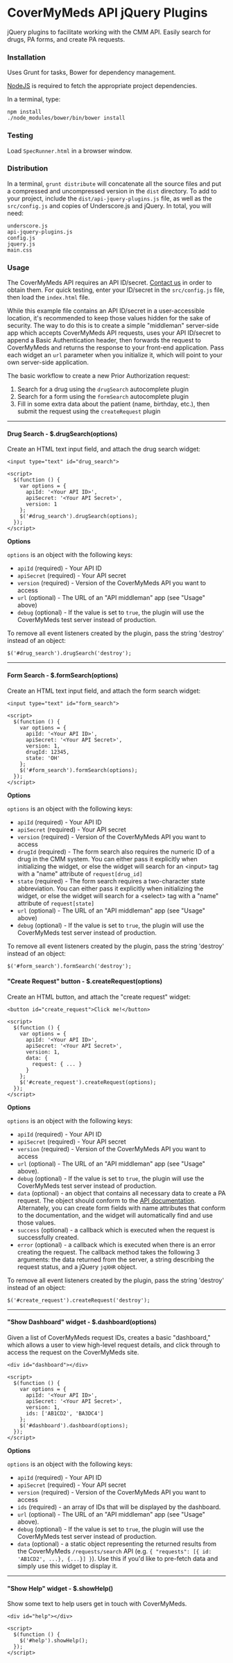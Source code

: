 CoverMyMeds API jQuery Plugins
===============

jQuery plugins to facilitate working with the CMM API. Easily search for drugs, PA forms, and
create PA requests.

### Installation

Uses Grunt for tasks, Bower for dependency management.

[NodeJS](http://nodejs.org/download/) is required to fetch the appropriate project dependencies.

In a terminal, type:

```
npm install
./node_modules/bower/bin/bower install
```

### Testing

Load `SpecRunner.html` in a browser window.

### Distribution

In a terminal, `grunt distribute` will concatenate all the source files and put a compressed
and uncompressed version in the `dist` directory. To add to your project, include
the `dist/api-jquery-plugins.js` file, as well as the `src/config.js` and copies of Underscore.js
and jQuery. In total, you will need:

```
underscore.js
api-jquery-plugins.js
config.js
jquery.js
main.css
```

### Usage

The CoverMyMeds API requires an API ID/secret. [Contact us](mailto:developers@covermymeds.com)
in order to obtain them. For quick testing, enter your ID/secret in the `src/config.js`
file, then load the `index.html` file.

While this example file contains an API ID/secret in a user-accessible location,
it's recommended to keep those values hidden for the sake of security. The
way to do this is to create a simple "middleman" server-side app which accepts CoverMyMeds API
requests, uses your API ID/secret to append a Basic Authentication header, then forwards
the request to CoverMyMeds and returns the response to your front-end application. Pass each
widget an `url` parameter when you initialize it, which will point to your own
server-side application.

The basic workflow to create a new Prior Authorization request:

1. Search for a drug using the `drugSearch` autocomplete plugin
2. Search for a form using the `formSearch` autocomplete plugin
3. Fill in some extra data about the patient (name, birthday, etc.), then submit
the request using the `createRequest` plugin

-------------------------------

#### Drug Search - $.drugSearch(options)

Create an HTML text input field, and attach the drug search widget:

```
<input type="text" id="drug_search">

<script>
  $(function () {
    var options = {
      apiId: '<Your API ID>',
      apiSecret: '<Your API Secret>',
      version: 1
    };
    $('#drug_search').drugSearch(options);
  });
</script>
```

__Options__

`options` is an object with the following keys:

* `apiId` (required) - Your API ID
* `apiSecret` (required) - Your API secret
* `version` (required) - Version of the CoverMyMeds API you want to access
* `url` (optional) - The URL of an "API middleman" app (see "Usage" above)
* `debug` (optional) - If the value is set to `true`, the plugin will use the CoverMyMeds test server
instead of production.

To remove all event listeners created by the plugin, pass the string 'destroy'
instead of an object:

```
$('#drug_search').drugSearch('destroy');
```

-------------------------------

#### Form Search - $.formSearch(options)

Create an HTML text input field, and attach the form search widget:

```
<input type="text" id="form_search">

<script>
  $(function () {
    var options = {
      apiId: '<Your API ID>',
      apiSecret: '<Your API Secret>',
      version: 1,
      drugId: 12345,
      state: 'OH'
    };
    $('#form_search').formSearch(options);
  });
</script>
```

__Options__

`options` is an object with the following keys:

* `apiId` (required) - Your API ID
* `apiSecret` (required) - Your API secret
* `version` (required) - Version of the CoverMyMeds API you want to access
* `drugId` (required) - The form search also requires the numeric ID of a drug in the CMM system. You can either
pass it explicitly when initializing the widget, or else the widget will search for an &lt;input&gt; tag
with a "name" attribute of `request[drug_id]`
* `state` (required) - The form search requires a two-character state abbreviation. You can either
pass it explicitly when initializing the widget, or else the widget will search for a &lt;select&gt; tag
with a "name" attribute of `request[state]`
* `url` (optional) - The URL of an "API middleman" app (see "Usage" above)
* `debug` (optional) - If the value is set to `true`, the plugin will use the CoverMyMeds test server
instead of production.

To remove all event listeners created by the plugin, pass the string 'destroy'
instead of an object:

```
$('#form_search').formSearch('destroy');
```

#### "Create Request" button - $.createRequest(options)

Create an HTML button, and attach the "create request" widget:

```
<button id="create_request">Click me!</button>

<script>
  $(function () {
    var options = {
      apiId: '<Your API ID>',
      apiSecret: '<Your API Secret>',
      version: 1,
      data: {
        request: { ... } 
      }
    };
    $('#create_request').createRequest(options);
  });
</script>
```

__Options__

`options` is an object with the following keys:

* `apiId` (required) - Your API ID
* `apiSecret` (required) - Your API secret
* `version` (required) - Version of the CoverMyMeds API you want to access
* `url` (optional) - The URL of an "API middleman" app (see "Usage" above).
* `debug` (optional) - If the value is set to `true`, the plugin will use the CoverMyMeds test server
instead of production.
* `data` (optional) - an object that contains all necessary data to create a PA request. The object
should conform to the [API documentation](https://api.covermymeds.com/#part-4). Alternately, you can create
form fields with name attributes that conform to the documentation, and the widget will automatically find and use
those values.
* `success` (optional) - a callback which is executed when the request is successfully created.
* `error` (optional) - a callback which is executed when there is an error creating the request. The callback method takes the
following 3 arguments: the data returned from the server, a string describing the request status, and a jQuery `jqXHR` object.

To remove all event listeners created by the plugin, pass the string 'destroy'
instead of an object:

```
$('#create_request').createRequest('destroy');
```

-------------------------------

#### "Show Dashboard" widget - $.dashboard(options)

Given a list of CoverMyMeds request IDs, creates a basic "dashboard," which allows a user to
view high-level request details, and click through to access the request on the CoverMyMeds site.

```
<div id="dashboard"></div>

<script>
  $(function () {
    var options = {
      apiId: '<Your API ID>',
      apiSecret: '<Your API Secret>',
      version: 1,
      ids: ['AB1CD2', 'BA3DC4']
    };
    $('#dashboard').dashboard(options);
  });
</script>
```

__Options__

`options` is an object with the following keys:

* `apiId` (required) - Your API ID
* `apiSecret` (required) - Your API secret
* `version` (required) - Version of the CoverMyMeds API you want to access
* `ids` (required) - an array of IDs that will be displayed by the dashboard.
* `url` (optional) - The URL of an "API middleman" app (see "Usage" above).
* `debug` (optional) - If the value is set to `true`, the plugin will use the CoverMyMeds test server
instead of production.
* `data` (optional) - a static object representing the returned results from the CoverMyMeds `/requests/search` API (e.g. `{ "requests": [{ id: 'AB1CD2', ...}, {...}] }`).
Use this if you'd like to pre-fetch data and simply use this widget to display it.

-------------------------------

#### "Show Help" widget - $.showHelp()

Show some text to help users get in touch with CoverMyMeds.

```
<div id="help"></div>

<script>
  $(function () {
    $('#help').showHelp();
  });
</script>
```
